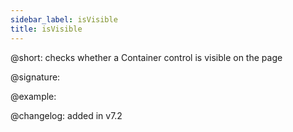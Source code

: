 ```yaml
---
sidebar_label: isVisible
title: isVisible
---
```


@short: checks whether a Container control is visible on the page

@signature:

@example:

@changelog: added in v7.2